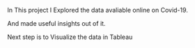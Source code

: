 In This project I Explored the data avaliable online on Covid-19.

And made useful insights out of it.

Next step is to Visualize the data in Tableau 
